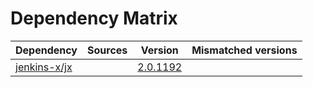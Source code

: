 # Dependency Matrix

Dependency | Sources | Version | Mismatched versions
---------- | ------- | ------- | -------------------
[jenkins-x/jx](https://github.com/jenkins-x/jx.git) |  | [2.0.1192](https://github.com/jenkins-x/jx/releases/tag/v2.0.1192) | 
